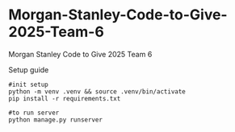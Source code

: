 # Morgan-Stanley-Code-to-Give-2025-Team-6
Morgan Stanley Code to Give 2025 Team 6


Setup guide
```
#init setup
python -m venv .venv && source .venv/bin/activate
pip install -r requirements.txt

#to run server
python manage.py runserver
```
